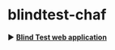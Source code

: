 # blindtest-chaf

▶️ [**Blind Test web application**](https://achaffangeon.github.io/blindtest-chaf/)

